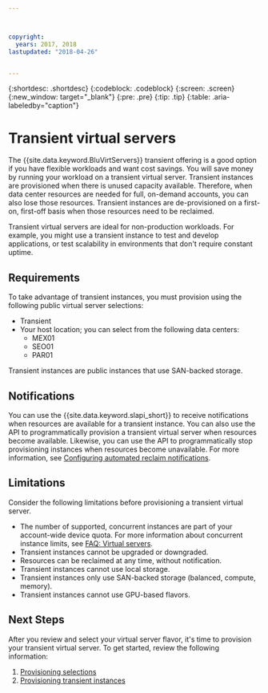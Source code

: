 ```yaml
---



copyright:
  years: 2017, 2018
lastupdated: "2018-04-26"


---
```


{:shortdesc: .shortdesc}
{:codeblock: .codeblock}
{:screen: .screen}
{:new_window: target="_blank"}
{:pre: .pre}
{:tip: .tip}
{:table: .aria-labeledby="caption"}

# Transient virtual servers
The {{site.data.keyword.BluVirtServers}} transient offering is a good option if you have flexible workloads and want cost savings. You will save money by running your workload on a transient virtual server. Transient instances are provisioned when there is unused capacity available. Therefore, when data center resources are needed for full, on-demand accounts, you can also lose those resources. Transient instances are de-provisioned on a first-on, first-off basis when those resources need to be reclaimed.   

Transient virtual servers are ideal for non-production workloads. For example, you might use a transient instance to test and develop applications, or test scalability in environments that don't require constant uptime.

## Requirements
To take advantage of transient instances, you must provision using the following public virtual server selections:
* Transient
* Your host location; you can select from the following data centers:
    * MEX01 
    * SEO01
    * PAR01

Transient instances are public instances that use SAN-backed storage.

## Notifications
You can use the {{site.data.keyword.slapi_short}} to receive notifications when resources are available for a transient instance. You can also use the API to programmatically provision a transient virtual server when resources become available. Likewise, you can use the API to programmatically stop provisioning instances when resources become unavailable. For more information, see [Configuring automated reclaim notifications](configuring-automated-reclaim-notifications.md).

## Limitations
Consider the following limitations before provisioning a transient virtual server.

* The number of supported, concurrent instances are part of your account-wide device quota. For more information about concurrent instance limits, see [FAQ: Virtual servers](vsi_faqs_vs.html#concurrent).
* Transient instances cannot be upgraded or downgraded.
* Resources can be reclaimed at any time, without notification.
* Transient instances cannot use local storage.
* Transient instances only use SAN-backed storage (balanced, compute, memory).
* Transient instances cannot use GPU-based flavors.


## Next Steps

After you review and select your virtual server flavor, it's time to provision your transient virtual server. To get started, review the following information:
1. [Provisioning selections](../vsi/vsi_public_selections.html)
2. [Provisioning transient instances](../vsi/vsi_provision_transient.html)
